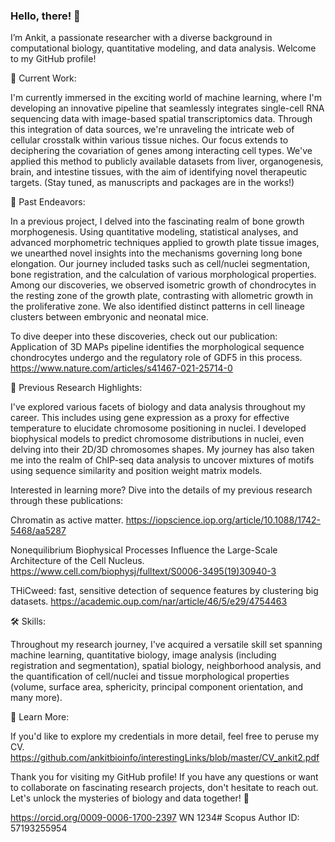 ### Hello, there! 👋

I’m Ankit, a passionate researcher with a diverse background in computational biology, quantitative modeling, and data analysis. Welcome to my GitHub profile!

🧬 Current Work:

I'm currently immersed in the exciting world of machine learning, where I'm developing an innovative pipeline that seamlessly integrates single-cell RNA sequencing data with image-based spatial transcriptomics data. Through this integration of data sources, we're unraveling the intricate web of cellular crosstalk within various tissue niches. Our focus extends to deciphering the covariation of genes among interacting cell types. We've applied this method to publicly available datasets from liver, organogenesis, brain, and intestine tissues, with the aim of identifying novel therapeutic targets. (Stay tuned, as manuscripts and packages are in the works!)

🦴 Past Endeavors:

In a previous project, I delved into the fascinating realm of bone growth morphogenesis. Using quantitative modeling, statistical analyses, and advanced morphometric techniques applied to growth plate tissue images, we unearthed novel insights into the mechanisms governing long bone elongation. Our journey included tasks such as cell/nuclei segmentation, bone registration, and the calculation of various morphological properties. Among our discoveries, we observed isometric growth of chondrocytes in the resting zone of the growth plate, contrasting with allometric growth in the proliferative zone. We also identified distinct patterns in cell lineage clusters between embryonic and neonatal mice.

To dive deeper into these discoveries, check out our publication: Application of 3D MAPs pipeline identifies the morphological sequence chondrocytes undergo and the regulatory role of GDF5 in this process. https://www.nature.com/articles/s41467-021-25714-0

🔬 Previous Research Highlights:

I've explored various facets of biology and data analysis throughout my career. This includes using gene expression as a proxy for effective temperature to elucidate chromosome positioning in nuclei. I developed biophysical models to predict chromosome distributions in nuclei, even delving into their 2D/3D chromosomes shapes. My journey has also taken me into the realm of ChIP-seq data analysis to uncover mixtures of motifs using sequence similarity and position weight matrix models.

Interested in learning more? Dive into the details of my previous research through these publications:

Chromatin as active matter.
https://iopscience.iop.org/article/10.1088/1742-5468/aa5287

Nonequilibrium Biophysical Processes Influence the Large-Scale Architecture of the Cell Nucleus.
https://www.cell.com/biophysj/fulltext/S0006-3495(19)30940-3

THiCweed: fast, sensitive detection of sequence features by clustering big datasets.
https://academic.oup.com/nar/article/46/5/e29/4754463


🛠️ Skills:

Throughout my research journey, I've acquired a versatile skill set spanning machine learning, quantitative biology, image analysis (including registration and segmentation), spatial biology, neighborhood analysis, and the quantification of cell/nuclei and tissue morphological properties (volume, surface area, sphericity, principal component orientation, and many more).


📄 Learn More:

If you'd like to explore my credentials in more detail, feel free to peruse my CV.
https://github.com/ankitbioinfo/interestingLinks/blob/master/CV_ankit2.pdf

Thank you for visiting my GitHub profile! If you have any questions or want to collaborate on fascinating research projects, don't hesitate to reach out. Let's unlock the mysteries of biology and data together! 🌟


https://orcid.org/0009-0006-1700-2397
WN 1234#
Scopus Author ID: 57193255954




<!--
**ankitbioinfo/ankitbioinfo** is a ✨ _special_ ✨ repository because its `README.md` (this file) appears on your GitHub profile.



Here are some ideas to get you started:

- 🔭 



- 🌱 I’m currently learning ...
- 👯 I’m looking to collaborate on ...
- 🤔 I’m looking for help with ...
- 💬 Ask me about ...
- 📫 How to reach me: ...
- 😄 Pronouns: ...
- ⚡ Fun fact: ...
-->
